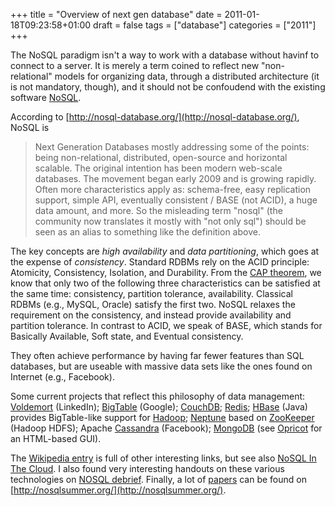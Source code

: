 +++
title = "Overview of next gen database"
date = 2011-01-18T09:23:58+01:00
draft = false
tags = ["database"]
categories = ["2011"]
+++

The NoSQL paradigm isn't a way to work with a database without havinf to connect to a server. It is merely a term coined to reflect new "non-relational" models for organizing data, through a distributed architecture (it is not mandatory, though), and it should not be confoudend with the existing software [NoSQL](http://www.strozzi.it/cgi-bin/CSA/tw7/I/en_US/nosql/).

<!--more-->

According to [http://nosql-database.org/](http://nosql-database.org/), NoSQL is

> Next Generation Databases mostly addressing some of the points: being non-relational, distributed, open-source and horizontal scalable. The original intention has been modern web-scale databases. The movement began early 2009 and is growing rapidly. Often more characteristics apply as: schema-free, easy replication support, simple API, eventually consistent / BASE (not ACID), a huge data amount, and more. So the misleading term "nosql" (the community now translates it mostly with "not only sql") should be seen as an alias to something like the definition above.

The key concepts are *high availability* and *data partitioning*, which goes at the expense of *consistency*. Standard RDBMs rely on the ACID principle: Atomicity, Consistency, Isolation, and Durability. From the [CAP theorem](http://en.wikipedia.org/wiki/CAP_theorem), we know that only two of the following three characteristics can be satisfied at the same time: consistency, partition tolerance, availability. Classical RDBMs (e.g., MySQL, Oracle) satisfy the first two. NoSQL relaxes the requirement on the consistency, and instead provide availability and partition tolerance. In contrast to ACID, we speak of BASE, which stands for Basically Available, Soft state, and Eventual consistency.

They often achieve performance by having far fewer features than SQL databases, but are useable with massive data sets like the ones found on Internet (e.g., Facebook).

Some current projects that reflect this philosophy of data management: [Voldemort](http://project-voldemort.com/) (LinkedIn); [BigTable](http://labs.google.com/papers/bigtable.html) (Google); [CouchDB](http://couchdb.apache.org/); [Redis](http://redis.io/); [HBase](http://hbase.apache.org/) (Java) provides BigTable-like support for [Hadoop](http://hadoop.apache.org/); [Neptune](http://www.jaso.co.kr/neptune/index.html) based on [ZooKeeper](http://hadoop.apache.org/zookeeper/) (Hadoop HDFS); Apache [Cassandra](http://cassandra.apache.org/) (Facebook); [MongoDB](http://www.mongodb.org/) (see [Opricot](http://www.icmfinland.fi/oss/opricot/) for an HTML-based GUI).

The [Wikipedia entry](http://en.wikipedia.org/wiki/NoSQL) is full of other interesting links, but see also [NoSQL In The Cloud](http://cloudarchitect.posterous.com/nosql-in-the-cloud). I also found very interesting handouts on these various technologies on [NOSQL debrief](http://blog.oskarsson.nu/2009/06/nosql-debrief.html). Finally, a lot of [papers](http://nosqlsummer.org/papers) can be found on [http://nosqlsummer.org/](http://nosqlsummer.org/).


